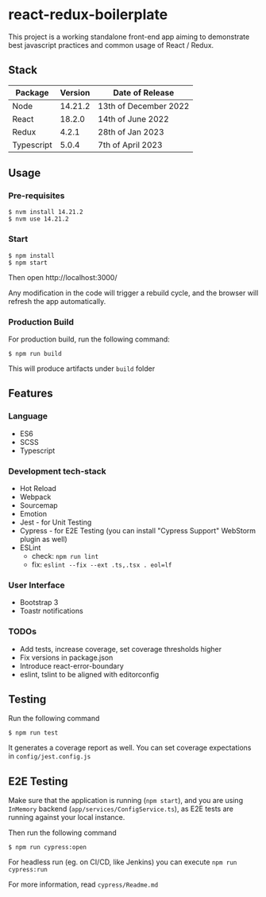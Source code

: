 # react-redux-boilerplate

This project is a working standalone front-end app aiming to demonstrate best javascript practices and common usage of React / Redux.

## Stack

|Package        | Version       | Date of Release       |
| ------------- | ------------- | --------------------- |
| Node          | 14.21.2       | 13th of December 2022 |
| React         | 18.2.0        | 14th of June 2022     |
| Redux         | 4.2.1         | 28th of Jan 2023      |
| Typescript    | 5.0.4         | 7th of April 2023     |


## Usage

### Pre-requisites

```
$ nvm install 14.21.2
$ nvm use 14.21.2
```

### Start

```
$ npm install
$ npm start
```

Then open http://localhost:3000/

Any modification in the code will trigger a rebuild cycle, and the browser will refresh the app automatically.

### Production Build

For production build, run the following command:

```
$ npm run build
```

This will produce artifacts under ``build`` folder

## Features

### Language
- ES6
- SCSS
- Typescript

### Development tech-stack
- Hot Reload
- Webpack
- Sourcemap
- Emotion
- Jest - for Unit Testing
- Cypress - for E2E Testing (you can install "Cypress Support" WebStorm plugin as well)
- ESLint
  - check: ``npm run lint``
  - fix: ``eslint --fix --ext .ts,.tsx . eol=lf``

### User Interface
- Bootstrap 3
- Toastr notifications

### TODOs

- Add tests, increase coverage, set coverage thresholds higher
- Fix versions in package.json
- Introduce react-error-boundary
- eslint, tslint to be aligned with editorconfig

## Testing

Run the following command

```
$ npm run test
``` 

It generates a coverage report as well. You can set coverage expectations in ``config/jest.config.js``

## E2E Testing

Make sure that the application is running (`npm start`), and you are using `InMemory` backend (`app/services/ConfigService.ts`), as E2E tests
are running against your local instance.

Then run the following command

```
$ npm run cypress:open
```

For headless run (eg. on CI/CD, like Jenkins) you can execute `npm run cypress:run`

For more information, read `cypress/Readme.md`